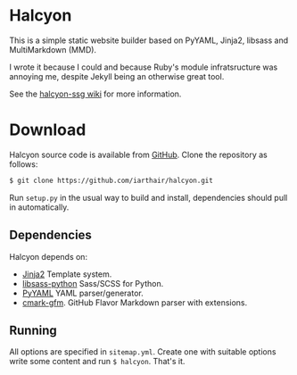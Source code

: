# Halcyon

This is a simple static website builder based on PyYAML, Jinja2, libsass and
MultiMarkdown (MMD).

I wrote it because I could and because Ruby's module infratsructure
was annoying me, despite Jekyll being an otherwise great tool.

See the [halcyon-ssg wiki](https://github.com/iarthair/halcyon-ssg/wiki)
for more information.

# Download

Halcyon source code is available from
[GitHub](https://github.com/iarthair/halcyon).
Clone the repository as follows:

```sh
$ git clone https://github.com/iarthair/halcyon.git
```

Run `setup.py` in the usual way to build and install, dependencies should
pull in automatically.

## Dependencies

Halcyon depends on:

* [Jinja2][1] Template system.
* [libsass-python][2] Sass/SCSS for Python.
* [PyYAML][3] YAML parser/generator.
* [cmark-gfm][4]. GitHub Flavor Markdown parser with extensions.

## Running

All options are specified in `sitemap.yml`. Create one with suitable options
write some content and run `$ halcyon`. That's it.

[1]: https://jinja.palletsprojects.com/en/2.11.x/
[2]: https://sass.github.io/libsass-python/
[3]: https://pyyaml.org/
[4]: https://github.com/github/cmark-gfm.git
